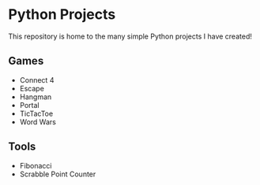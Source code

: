 # Python Projects
This repository is home to the many simple Python projects I have created!

## Games
- Connect 4
- Escape
- Hangman
- Portal
- TicTacToe
- Word Wars

## Tools
- Fibonacci
- Scrabble Point Counter
